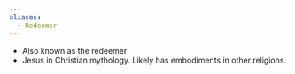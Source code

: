 ```yaml
---
aliases:
  - Redeemer
---
```

- Also known as the redeemer
- Jesus in Christian mythology. Likely has embodiments in other religions.